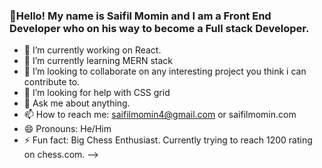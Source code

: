 

### 👋Hello! My name is Saifil Momin and I am a Front End Developer who on his way to become a Full stack Developer.

- 🔭 I’m currently working on React.
- 🌱 I’m currently learning MERN stack
- 👯 I’m looking to collaborate on any interesting project you think i can contribute to.
- 🤔 I’m looking for help with CSS grid
- 💬 Ask me about anything.
- 📫 How to reach me: saifilmomin4@gmail.com or saifilmomin.com
- 😄 Pronouns: He/Him
- ⚡ Fun fact: Big Chess Enthusiast. Currently trying to reach 1200 rating on chess.com.
-->
